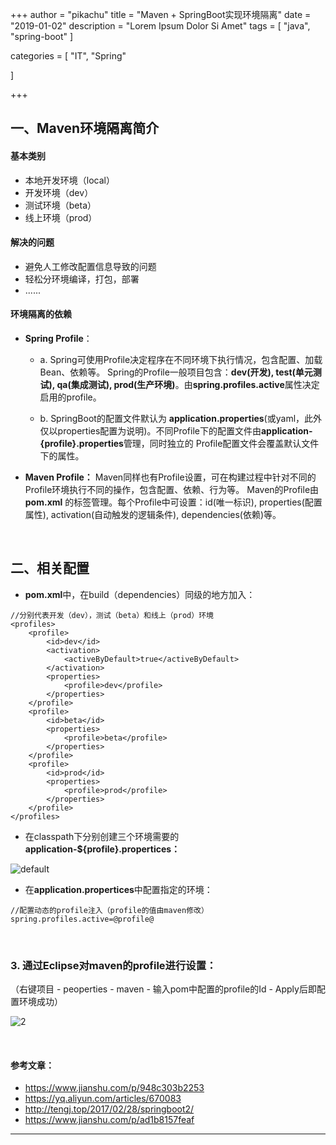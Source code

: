 +++
author = "pikachu"
title = "Maven + SpringBoot实现环境隔离"
date = "2019-01-02"
description = "Lorem Ipsum Dolor Si Amet"
tags = [
    "java",
	"spring-boot"
]

categories = [
    "IT", "Spring"

]

+++


## 一、Maven环境隔离简介

#### 基本类别
- 本地开发环境（local）
- 开发环境（dev）
- 测试环境（beta）
- 线上环境（prod）

#### 解决的问题

- 避免人工修改配置信息导致的问题
- 轻松分环境编译，打包，部署
- ......

#### 环境隔离的依赖

- **Spring Profile**：
	- a. Spring可使用Profile决定程序在不同环境下执行情况，包含配置、加载Bean、依赖等。
	Spring的Profile一般项目包含：**dev(开发), test(单元测试), qa(集成测试), prod(生产环境)**。由**spring.profiles.active**属性决定启用的profile。
	
	- b. SpringBoot的配置文件默认为 **application.properties**(或yaml，此外仅以properties配置为说明)。不同Profile下的配置文件由**application-{profile}.properties**管理，同时独立的 Profile配置文件会覆盖默认文件下的属性。

- **Maven Profile：**
Maven同样也有Profile设置，可在构建过程中针对不同的Profile环境执行不同的操作，包含配置、依赖、行为等。
Maven的Profile由 **pom.xml** 的标签管理。每个Profile中可设置：id(唯一标识), properties(配置属性), activation(自动触发的逻辑条件), dependencies(依赖)等。

&nbsp;

## 二、相关配置

- **pom.xml**中，在build（dependencies）同级的地方加入：
```
//分别代表开发（dev），测试（beta）和线上（prod）环境
<profiles>
    <profile>
        <id>dev</id>
        <activation>
            <activeByDefault>true</activeByDefault>
        </activation>
        <properties>
            <profile>dev</profile>
        </properties>
    </profile>
    <profile>
        <id>beta</id>
        <properties>
            <profile>beta</profile>
        </properties>
    </profile>
    <profile>
        <id>prod</id>
        <properties>
            <profile>prod</profile>
        </properties>
    </profile>
</profiles>
```

- 在classpath下分别创建三个环境需要的**application-${profile}.propertices：**

![default](https://user-images.githubusercontent.com/38284818/50625172-3790ed80-0f61-11e9-9502-ce07352c2e69.JPG)


- 在**application.propertices**中配置指定的环境：

```
//配置动态的profile注入（profile的值由maven修改）
spring.profiles.active=@profile@
```

&nbsp;
<h3>3. 通过Eclipse对maven的profile进行设置：</h3>
（右键项目 - peoperties - maven - 输入pom中配置的profile的Id - Apply后即配置环境成功）

![2](https://user-images.githubusercontent.com/38284818/50625473-67d98b80-0f63-11e9-9e2b-10005520d02e.JPG)

&nbsp;

#### 参考文章：
- https://www.jianshu.com/p/948c303b2253
- https://yq.aliyun.com/articles/670083
- http://tengj.top/2017/02/28/springboot2/
- https://www.jianshu.com/p/ad1b8157feaf

<hr>

